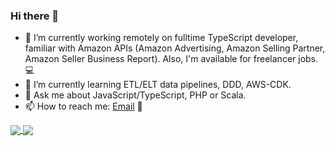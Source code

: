 ### Hi there 👋

- 🔭 I’m currently working remotely on fulltime TypeScript developer, familiar with Amazon APIs (Amazon Advertising, Amazon Selling Partner, Amazon Seller Business Report). Also, I'm available for freelancer jobs. 💻
- 🌱 I’m currently learning ETL/ELT data pipelines, DDD, AWS-CDK.
- 💬 Ask me about JavaScript/TypeScript, PHP or Scala.
- 📫 How to reach me: [Email](mailto:hi.iam.toan.nguyen@gmail.com) 🙋


<a href="https://github.com/nguyentoanit/">
  <img align="center" src="https://github-readme-stats.vercel.app/api?username=nguyentoanit&theme=highcontrast&show_icons=true&hide_border=false&count_private=true&include_all_commits=true" />
</a>
<a href="https://github.com/nguyentoanit/">
  <img align="center" src="https://github-readme-stats.vercel.app/api/top-langs/?username=nguyentoanit&theme=highcontrast&layout=compact&hide_border=false&count_private=true" />
</a>
